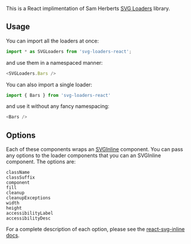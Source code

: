 This is a React implimentation of Sam Herberts [SVG Loaders](https://github.com/SamHerbert/SVG-Loaders) library.

## Usage

You can import all the loaders at once:
```js
import * as SVGLoaders from 'svg-loaders-react';
```
and use them in a namespaced manner:
```js
<SVGLoaders.Bars />
```

You can also import a single loader:
```js
import { Bars } from 'svg-loaders-react'
```
and use it without any fancy namespacing:
```js
<Bars />
```

## Options

Each of these components wraps an [SVGInline](https://github.com/MoOx/react-svg-inline) component.
You can pass any options to the loader components that you can an SVGInline component.
The options are:
```text
className
classSuffix
component
fill
cleanup
cleanupExceptions
width
height
accessibilityLabel
accessibilityDesc
```
For a complete description of each option, please see the [react-svg-inline docs](https://github.com/MoOx/react-svg-inline#options-props).

